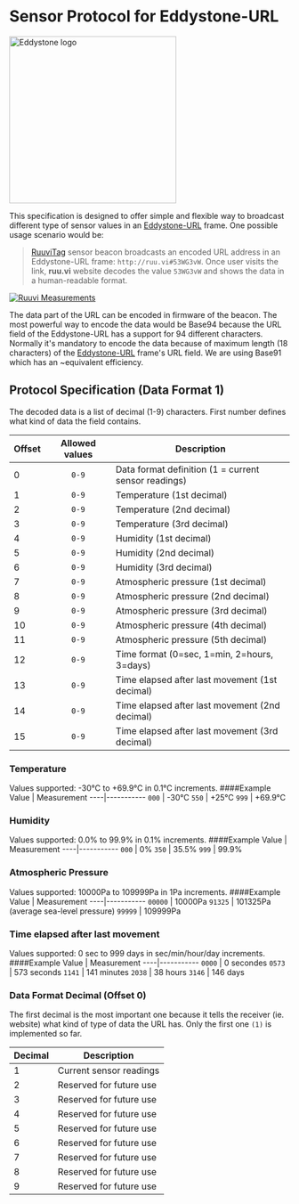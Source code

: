 # Sensor Protocol for Eddystone-URL

<img src="https://github.com/google/eddystone/blob/master/branding/assets/png/EddyStone_final-01.png" alt="Eddystone logo" width="300px" align="middle">

This specification is designed to offer simple and flexible way to broadcast different type of sensor values in an [Eddystone-URL](https://github.com/google/eddystone/tree/master/eddystone-url) frame. One possible usage scenario would be:

> [RuuviTag](http://ruuvitag.com) sensor beacon broadcasts an encoded URL address in an Eddystone-URL frame: `http://ruu.vi#53WG3vW`. Once user visits the link, **ruu.vi** website decodes the value `53WG3vW` and shows the data in a human-readable format.

[![Ruuvi Measurements](https://github.com/ruuvi/sensor-protocol-for-eddystone-url/blob/master/images/website.png)](http://ruuvi.com)

The data part of the URL can be encoded in firmware of the beacon. The most powerful way to encode the data would be Base94 because the URL field of the Eddystone-URL has a support for 94 different characters. Normally it's mandatory to encode the data because of maximum length (18 characters) of the [Eddystone-URL](https://github.com/google/eddystone/tree/master/eddystone-url) frame's URL field. We are using Base91 which has an ~equivalent efficiency.

## Protocol Specification (Data Format 1)

The decoded data is a list of decimal (1-9) characters. First number defines what kind of data the field contains.

Offset | Allowed values | Description
-----|:-----:|-----------
 0 | `0-9` | Data format definition (1 = current sensor readings)
 1 | `0-9` | Temperature (1st decimal)
 2 | `0-9` | Temperature (2nd decimal)
 3 | `0-9` | Temperature (3rd decimal)
 4 | `0-9` | Humidity (1st decimal)
 5 | `0-9` | Humidity (2nd decimal)
 6 | `0-9` | Humidity (3rd decimal)
 7 | `0-9` | Atmospheric pressure (1st decimal)
 8 | `0-9` | Atmospheric pressure (2nd decimal)
 9 | `0-9` | Atmospheric pressure (3rd decimal)
10 | `0-9` | Atmospheric pressure (4th decimal)
11 | `0-9` | Atmospheric pressure (5th decimal)
12 | `0-9` | Time format (0=sec, 1=min, 2=hours, 3=days)
13 | `0-9` | Time elapsed after last movement (1st decimal)
14 | `0-9` | Time elapsed after last movement (2nd decimal)
15 | `0-9` | Time elapsed after last movement (3rd decimal)

### Temperature
Values supported: -30°C to +69.9°C in 0.1°C increments.
####Example
Value | Measurement
----|-----------
 `000` | -30°C
 `550` | +25°C
 `999` | +69.9°C

### Humidity
Values supported: 0.0% to 99.9% in 0.1% increments.
####Example
Value | Measurement
----|-----------
 `000` | 0%
 `350` | 35.5%
 `999` | 99.9%

### Atmospheric Pressure
Values supported: 10000Pa to 109999Pa in 1Pa increments.
####Example
Value | Measurement
----|-----------
 `00000` | 10000Pa
 `91325` | 101325Pa (average sea-level pressure)
 `99999` | 109999Pa
 
### Time elapsed after last movement
Values supported: 0 sec to 999 days in sec/min/hour/day increments.
####Example
Value | Measurement
----|-----------
 `0000` | 0 secondes
 `0573` | 573 seconds
 `1141` | 141 minutes
 `2038` | 38 hours
 `3146` | 146 days

### Data Format Decimal (Offset 0)
The first decimal is the most important one because it tells the receiver (ie. website) what kind of type of data the URL has. Only the first one `(1)` is implemented so far.

Decimal | Description
----|-----------
 1 | Current sensor readings
 2 | Reserved for future use
 3 | Reserved for future use
 4 | Reserved for future use
 5 | Reserved for future use
 6 | Reserved for future use
 7 | Reserved for future use
 8 | Reserved for future use
 9 | Reserved for future use
 